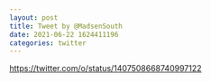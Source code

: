 ```yaml
--- 
layout: post 
title: Tweet by @MadsenSouth 
date: 2021-06-22 1624411196 
categories: twitter 
--- 
```

https://twitter.com/o/status/1407508668740997122